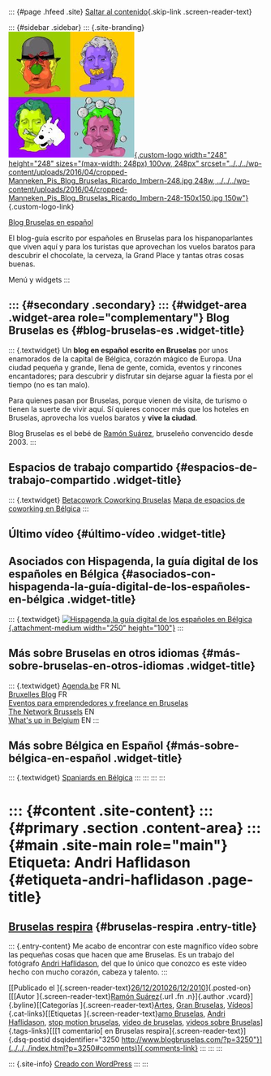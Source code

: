 ::: {#page .hfeed .site}
[Saltar al contenido](index.html#content){.skip-link
.screen-reader-text}

::: {#sidebar .sidebar}
::: {.site-branding}
[![](../../../wp-content/uploads/2016/04/cropped-Manneken_Pis_Blog_Bruselas_Ricardo_Imbern-248.jpg){.custom-logo
width="248" height="248" sizes="(max-width: 248px) 100vw, 248px"
srcset="../../../wp-content/uploads/2016/04/cropped-Manneken_Pis_Blog_Bruselas_Ricardo_Imbern-248.jpg 248w, ../../../wp-content/uploads/2016/04/cropped-Manneken_Pis_Blog_Bruselas_Ricardo_Imbern-248-150x150.jpg 150w"}](../../../index.html){.custom-logo-link}

[Blog Bruselas en español](../../../index.html)

El blog-guía escrito por españoles en Bruselas para los hispanoparlantes
que viven aquí y para los turistas que aprovechan los vuelos baratos
para descubrir el chocolate, la cerveza, la Grand Place y tantas otras
cosas buenas.

Menú y widgets
:::

::: {#secondary .secondary}
::: {#widget-area .widget-area role="complementary"}
Blog Bruselas es {#blog-bruselas-es .widget-title}
----------------

::: {.textwidget}
Un **blog en español escrito en Bruselas** por unos enamorados de la
capital de Bélgica, corazón mágico de Europa. Una ciudad pequeña y
grande, llena de gente, comida, eventos y rincones encantadores; para
descubrir y disfrutar sin dejarse aguar la fiesta por el tiempo (no es
tan malo).

Para quienes pasan por Bruselas, porque vienen de visita, de turismo o
tienen la suerte de vivir aquí. Sí quieres conocer más que los hoteles
en Bruselas, aprovecha los vuelos baratos y **vive la ciudad**.

Blog Bruselas es el bebé de [Ramón Suárez](http://www.ramonsuarez.com),
bruseleño convencido desde 2003.
:::

Espacios de trabajo compartido {#espacios-de-trabajo-compartido .widget-title}
------------------------------

::: {.textwidget}
[Betacowork Coworking Bruselas](http://www.betacowork.com) [Mapa de
espacios de coworking en Bélgica](http://coworkingbelgium.com)
:::

Último vídeo {#último-vídeo .widget-title}
------------

Asociados con Hispagenda, la guía digital de los españoles en Bélgica {#asociados-con-hispagenda-la-guía-digital-de-los-españoles-en-bélgica .widget-title}
---------------------------------------------------------------------

::: {.textwidget}
[![Hispagenda,la guía digital de los españoles en
Bélgica](../../../wp-content/uploads/2010/04/Hispagenda-250px.gif "Hispagenda, la guía digital de los españoles en Bélgica"){.attachment-medium
width="250" height="100"}](http://www.hispagenda.com)
:::

Más sobre Bruselas en otros idiomas {#más-sobre-bruselas-en-otros-idiomas .widget-title}
-----------------------------------

::: {.textwidget}
[Agenda.be](http://www.agenda.be) FR NL\
[Bruxelles Blog](http://www.bxlblog.be/) FR\
[Eventos para emprendedores y freelance en
Bruselas](http://www.betacowork.com/events/)\
[The Network
Brussels](http://groups.yahoo.com/group/TheNetworkBrussels/) EN\
[What\'s up in Belgium](http://www.whatsupin.be/) EN
:::

Más sobre Bélgica en Español {#más-sobre-bélgica-en-español .widget-title}
----------------------------

::: {.textwidget}
[Spaniards en Bélgica](http://www.spaniards.es/paises/belgica)
:::
:::
:::
:::

::: {#content .site-content}
::: {#primary .section .content-area}
::: {#main .site-main role="main"}
Etiqueta: Andri Haflidason {#etiqueta-andri-haflidason .page-title}
==========================

[Bruselas respira](../../../index.html?p=3250) {#bruselas-respira .entry-title}
----------------------------------------------

::: {.entry-content}
Me acabo de encontrar con este magnífico vídeo sobre las pequeñas cosas
que hacen que ame Bruselas. Es un trabajo del fotógrafo [Andri
Haflidason](http://andri.haflidason.com/ "Andri Haflidason, fotógrafo"),
del que lo único que conozco es este vídeo hecho con mucho corazón,
cabeza y talento.
:::

[[Publicado el
]{.screen-reader-text}[26/12/201026/12/2010](../../../index.html?p=3250)]{.posted-on}[[[Autor
]{.screen-reader-text}[Ramón
Suárez](../../2010/04/30/index.html?author=2){.url .fn .n}]{.author
.vcard}]{.byline}[[Categorías
]{.screen-reader-text}[Artes](../../category/artes/index.html), [Gran
Bruselas](../../category/gran-bruselas/index.html),
[Vídeos](../../category/videos/index.html)]{.cat-links}[[Etiquetas
]{.screen-reader-text}[amo Bruselas](../amo-bruselas/index.html), [Andri
Haflidason](index.html), [stop motion
bruselas](../stop-motion-bruselas/index.html), [video de
bruselas](../video-de-bruselas/index.html), [videos sobre
Bruselas](../videos-sobre-bruselas/index.html)]{.tags-links}[[[1
comentario[ en Bruselas respira]{.screen-reader-text}]{.dsq-postid
dsqidentifier="3250 http://www.blogbruselas.com/?p=3250"}](../../../index.html?p=3250#comments)]{.comments-link}
:::
:::
:::

::: {.site-info}
[Creado con WordPress](https://es.wordpress.org/)
:::
:::
